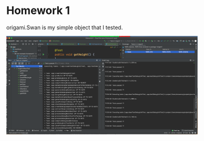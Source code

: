 # Homework 1

origami.Swan is my simple object that I tested.

[![Evidence](evidence.png)](evidence.png)